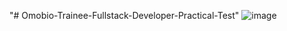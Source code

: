 "# Omobio-Trainee-Fullstack-Developer-Practical-Test" ![image](https://user-images.githubusercontent.com/53249044/113546092-00f72100-9609-11eb-84df-f6ad692dbcc4.png)

